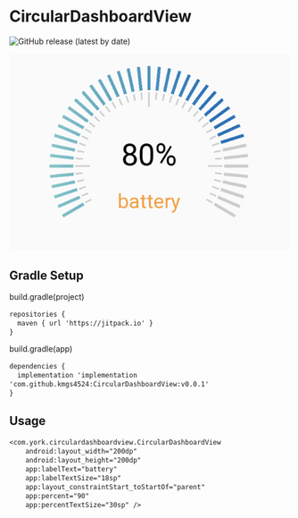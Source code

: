 # CircularDashboardView
![GitHub release (latest by date)](https://img.shields.io/github/v/release/kmgs4524/CircularDashboardView)


![demo_image](https://github.com/kmgs4524/CircularDashboardView/blob/master/demo_image.png)

## Gradle Setup
build.gradle(project)
```
repositories {
  maven { url 'https://jitpack.io' }
}
```
build.gradle(app)
```
dependencies {
  implementation 'implementation 'com.github.kmgs4524:CircularDashboardView:v0.0.1'
}
```
## Usage
```
<com.york.circulardashboardview.CircularDashboardView
    android:layout_width="200dp"
    android:layout_height="200dp"
    app:labelText="battery"
    app:labelTextSize="18sp"
    app:layout_constraintStart_toStartOf="parent"
    app:percent="90"
    app:percentTextSize="30sp" />
```

